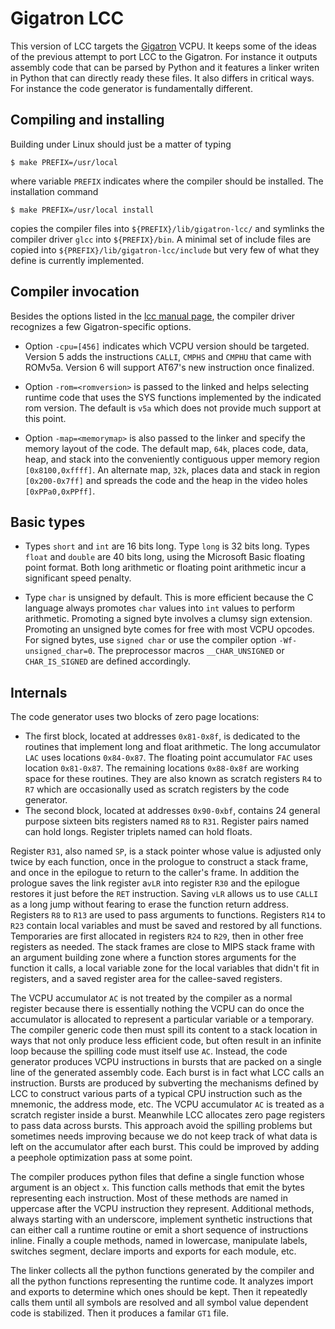 

# Gigatron LCC

This version of LCC targets the [Gigatron](http://gigatron.io) VCPU.
It keeps some of the ideas of the previous attempt to port LCC to the
Gigatron.  For instance it outputs assembly code that can be parsed by
Python and it features a linker writen in Python that can directly
ready these files. It also differs in critical ways. For instance the
code generator is fundamentally different.

## Compiling and installing

Building under Linux should just be a matter of typing
```
$ make PREFIX=/usr/local
```
where variable `PREFIX` indicates where the compiler should be installed.
The installation command
```
$ make PREFIX=/usr/local install
```
copies the compiler files into `${PREFIX}/lib/gigatron-lcc/` and
symlinks the compiler driver `glcc` into `${PREFIX}/bin`.
A minimal set of include files are copied 
into `${PREFIX}/lib/gigatron-lcc/include`
but very few of what they define is currently implemented.


## Compiler invocation

Besides the options listed in the [lcc manual page](doc/lcc.1),
the compiler driver recognizes a few Gigatron-specific options.

  * Option `-cpu=[456]` indicates which VCPU version should be
	targeted.  Version 5 adds the instructions `CALLI`, `CMPHS` and
	`CMPHU` that came with ROMv5a. Version 6 will support AT67's new
	instruction once finalized. 
	
  * Option `-rom=<romversion>` is passed to the linked and
	helps selecting runtime code that uses the SYS functions
	implemented by the indicated rom version. The default is `v5a`
	which does not provide much support at this point.
	
  * Option `-map=<memorymap>` is also passed to the linker and specify
	the memory layout of the code. The default map, `64k`, places 
	code, data, heap, and stack into the conveniently contiguous upper
	memory region `[0x8100,0xffff]`. An alternate map, `32k`, places
	data and stack in region `[0x200-0x7ff]` and spreads the code and
	the heap in the video holes `[0xPPa0,0xPPff]`.
	
## Basic types

  * Types `short` and `int` are 16 bits long.
	Type `long` is 32 bits long. Types `float` and `double`
	are 40 bits long, using the Microsoft Basic floating point 
	format. Both long arithmetic or floating point arithmetic
	incur a significant speed penalty.
	
  * Type `char` is unsigned by default. This is more efficient because
	the C language always promotes `char` values into `int` values to
	perform arithmetic. Promoting a signed byte involves a clumsy sign
	extension. Promoting an unsigned byte comes for free with most
	VCPU opcodes. For signed bytes, use `signed char` or use the
	compiler option `-Wf-unsigned_char=0`. The preprocessor macros
	`__CHAR_UNSIGNED` or `CHAR_IS_SIGNED` are defined accordingly.

## Internals

The code generator uses two blocks of zero page locations:
  *  The first block, located at addresses `0x81-0x8f`, is dedicated to
     the routines that implement long and float arithmetic. The long accumulator `LAC`
     uses locations `0x84-0x87`. The floating point accumulator `FAC` uses location `0x81-0x87`.
     The remaining locations `0x88-0x8f` are working space for these routines.
     They are also known as scratch registers `R4` to `R7` which are
     occasionally used as scratch registers by the code generator.
  *  The second block, located at addresses `0x90-0xbf`, contains 24 general 
     purpose sixteen bits registers named `R8` to `R31`. 
     Register pairs named can hold longs. Register triplets named
     can hold floats.
     
Register `R31`, also named `SP`, is a stack pointer whose value is
adjusted only twice by each function, once in the prologue to
construct a stack frame, and once in the epilogue to return to the
caller's frame. In addition the prologue saves the link register a`vLR`
into register `R30` and the epilogue restores it just before the `RET`
instruction. Saving `vLR` allows us to use `CALLI` as a long jump
without fearing to erase the function return address.
Registers `R8` to `R13` are used to pass arguments to functions.
Registers `R14` to `R23` contain local variables and must be saved and
restored by all functions. Temporaries are first allocated in
registers `R24` to `R29`, then in other free registers as needed.  The
stack frames are close to MIPS stack frame with an argument building
zone where a function stores arguments for the function it calls, a
local variable zone for the local variables that didn't fit in
registers, and a saved register area for the callee-saved registers.

The VCPU accumulator `AC` is not treated by the compiler as a normal 
register because there is essentially nothing the VCPU can do once the 
accumulator is allocated to represent a particular variable or a temporary.
The compiler generic code then must spill its content to a stack location
in ways that not only produce less efficient code, but often result
in an infinite loop because the spilling code must itself use `AC`.
Instead, the code generator produces VCPU instructions in bursts 
that are packed on a single line of the generated assembly code. 
Each burst is in fact what LCC calls an instruction. Bursts are
produced by subverting the mechanisms defined by LCC to construct 
various parts of a typical CPU instruction such as the mnemonic, 
the address mode, etc. The VCPU accumulator `AC` is treated as a scratch 
register inside a burst. Meanwhile LCC allocates zero page registers 
to pass data across bursts. This approach avoid the spilling problems
but sometimes needs improving because we do not keep track
of what data is left on the accumulator after each burst.
This could be improved by adding a peephole optimization pass
at some point.

The compiler produces python files that define a single function whose
argument is an object `x`. This function calls methods that emit the
bytes representing each instruction. Most of these methods are named
in uppercase after the VCPU instruction they represent. Additional
methods, always starting with an underscore, implement synthetic
instructions that can either call a runtime routine or emit a short
sequence of instructions inline.  Finally a couple methods, named in
lowercase, manipulate labels, switches segment, declare imports and
exports for each module, etc.

The linker collects all the python functions generated by the compiler
and all the python functions representing the runtime code.  It
analyzes import and exports to determine which ones should be
kept. Then it repeatedly calls them until all symbols are resolved and
all symbol value dependent code is stabilized. Then it produces a
familar `GT1` file.
